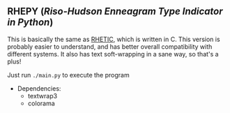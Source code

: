 ## RHEPY (*Riso-Hudson Enneagram Type Indicator in Python*)

This is basically the same as [RHETIC](https://github.com/sirkhancision/RHETIC), which is written in C. This version is probably easier to understand, and has better overall compatibility with different systems. It also has text soft-wrapping in a sane way, so that's a plus!

Just run `./main.py` to execute the program

- Dependencies:
	+ textwrap3
	+ colorama
